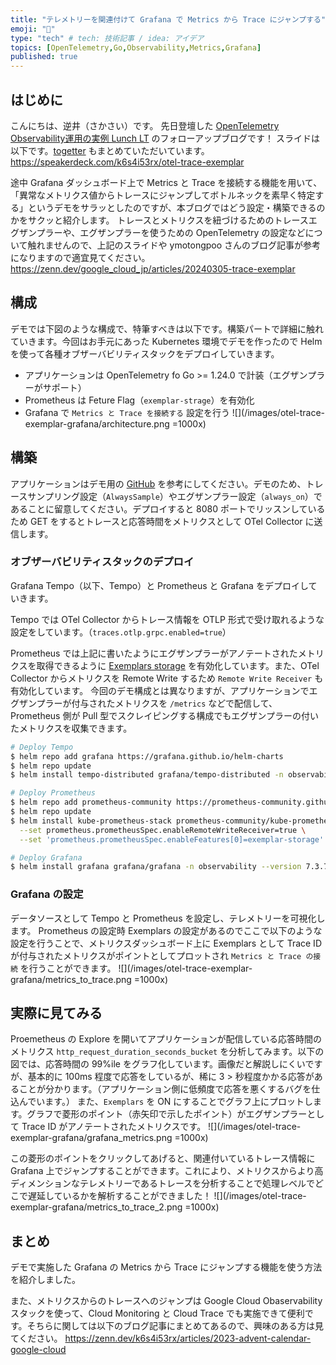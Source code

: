 ```yaml
---
title: "テレメトリーを関連付けて Grafana で Metrics から Trace にジャンプする"
emoji: "🎪"
type: "tech" # tech: 技術記事 / idea: アイデア
topics: [OpenTelemetry,Go,Observability,Metrics,Grafana]
published: true
---
```


## はじめに
こんにちは、逆井（さかさい）です。
先日登壇した [OpenTelemetry Observability運用の実例 Lunch LT](https://findy.connpass.com/event/313260/) のフォローアップブログです！
スライドは以下です。[togetter](https://togetter.com/li/2347270) もまとめていただいています。
https://speakerdeck.com/k6s4i53rx/otel-trace-exemplar

途中 Grafana ダッシュボード上で Metrics と Trace を接続する機能を用いて、「異常なメトリクス値からトレースにジャンプしてボトルネックを素早く特定する」というデモをサラッとしたのですが、本ブログではどう設定・構築できるのかをサクッと紹介します。
トレースとメトリクスを紐づけるためのトレースエグザンプラーや、エグザンプラーを使うための OpenTelemetry の設定などについて触れませんので、上記のスライドや ymotongpoo さんのブログ記事が参考になりますので適宜見てください。
https://zenn.dev/google_cloud_jp/articles/20240305-trace-exemplar

## 構成
デモでは下図のような構成で、特筆すべきは以下です。構築パートで詳細に触れていきます。今回はお手元にあった Kubernetes 環境でデモを作ったので Helm を使って各種オブザーバビリティスタックをデプロイしていきます。
- アプリケーションは OpenTelemetry fo Go >= 1.24.0 で計装（エグザンプラーがサポート）
- Prometheus は Feture Flag（`exemplar-strage`）を有効化
- Grafana で `Metrics と Trace を接続する` 設定を行う
![](/images/otel-trace-exemplar-grafana/architecture.png =1000x)

## 構築
アプリケーションはデモ用の [GitHub](https://github.com/keisukesakasai/otel-findy-demo/tree/main/app) を参考にしてください。デモのため、トレースサンプリング設定（`AlwaysSample`）やエグザンプラー設定（`always_on`）であることに留意してください。デプロイすると 8080 ポートでリッスンしているため GET をするとトレースと応答時間をメトリクスとして OTel Collector に送信します。

### オブザーバビリティスタックのデプロイ
Grafana Tempo（以下、Tempo）と Prometheus と Grafana をデプロイしていきます。

Tempo では OTel Collector からトレース情報を OTLP 形式で受け取れるような設定をしています。（`traces.otlp.grpc.enabled=true`）

Prometheus では上記に書いたようにエグザンプラーがアノテートされたメトリクスを取得できるように [Exemplars storage](https://prometheus.io/docs/prometheus/latest/feature_flags/#exemplars-storage) を有効化しています。また、OTel Collector からメトリクスを Remote Write するため `Remote Write Receiver` も有効化しています。
今回のデモ構成とは異なりますが、アプリケーションでエグザンプラーが付与されたメトリクスを `/metrics` などで配信して、Prometheus 側が Pull 型でスクレイピングする構成でもエグザンプラーの付いたメトリクスを収集できます。
```sh
# Deploy Tempo
$ helm repo add grafana https://grafana.github.io/helm-charts
$ helm repo update
$ helm install tempo-distributed grafana/tempo-distributed -n observability --version 1.9.1 --set traces.otlp.grpc.enabled=true --wait

# Deploy Prometheus
$ helm repo add prometheus-community https://prometheus-community.github.io/helm-charts
$ helm repo update
$ helm install kube-prometheus-stack prometheus-community/kube-prometheus-stack -n observability --version 58.0.0  \
  --set prometheus.prometheusSpec.enableRemoteWriteReceiver=true \
  --set 'prometheus.prometheusSpec.enableFeatures[0]=exemplar-storage' --wait

# Deploy Grafana
$ helm install grafana grafana/grafana -n observability --version 7.3.7 --wait
```

### Grafana の設定
データソースとして Tempo と Prometheus を設定し、テレメトリーを可視化します。
Prometheus の設定時 Exemplars の設定があるのでここで以下のような設定を行うことで、メトリクスダッシュボード上に Exemplars として Trace ID が付与されたメトリクスがポイントとしてプロットされ `Metrics と Trace の接続` を行うことができます。
![](/images/otel-trace-exemplar-grafana/metrics_to_trace.png =1000x)

## 実際に見てみる
Proemetheus の Explore を開いてアプリケーションが配信している応答時間のメトリクス `http_request_duration_seconds_bucket` を分析してみます。以下の図では、応答時間の 99%ile をグラフ化しています。画像だと解説しにくいですが、基本的に 100ms 程度で応答をしているが、稀に 3 > 秒程度かかる応答があることが分かります。（アプリケーション側に低頻度で応答を悪くするバグを仕込んでいます。）
また、`Exemplars` を ON にすることでグラフ上にプロットします。グラフで菱形のポイント（赤矢印で示したポイント）がエグザンプラーとして Trace ID がアノテートされたメトリクスです。
![](/images/otel-trace-exemplar-grafana/grafana_metrics.png =1000x)

この菱形のポイントをクリックしてあげると、関連付いているトレース情報に Grafana 上でジャンプすることができます。これにより、メトリクスからより高ディメンションなテレメトリーであるトレースを分析することで処理レベルでどこで遅延しているかを解析することができました！
![](/images/otel-trace-exemplar-grafana/metrics_to_trace_2.png =1000x)

## まとめ
デモで実施した Grafana の Metrics から Trace にジャンプする機能を使う方法を紹介しました。

また、メトリクスからのトレースへのジャンプは Google Cloud Obaservability スタックを使って、Cloud Monitoring と Cloud Trace でも実施できて便利です。そちらに関しては以下のブログ記事にまとめてあるので、興味のある方は見てください。
https://zenn.dev/k6s4i53rx/articles/2023-advent-calendar-google-cloud